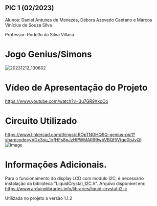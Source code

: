 
## PIC 1 (02/2023)
Alunos: Daniel Antunes de Menezes, Débora Azevedo Caetano e Marcos
Vinícius de Souza Silva


Professor: Rodolfo da Silva Villaca


# Jogo Genius/Simons
![20231212_130602](https://github.com/mvssilva/PIC1-2023-2/assets/139233609/37e43d90-674a-45cc-bf50-6546753a8a7d)


# Vídeo de Apresentação do Projeto
https://www.youtube.com/watch?v=3u7GR9XxcOo


# Circuito Utilizado
https://www.tinkercad.com/things/cROpTNOHQ9Q-genius-pic1?sharecode=yVGx3ou_1irfHFs8pJzHPWMAR99wbVBQf5Vtqe0bJvQ]
![image](https://github.com/mvssilva/PIC1-2023-2/assets/139233609/8c5cb7ce-3509-4af7-a78e-9a653a6d4c09)


# Informações Adicionais.
Para o funcionamento do display LCD com modulo I2C, 
é necessário instalação da biblioteca "LiquidCrystal_I2C.h".
Arquivo disponivel em: https://www.arduinolibraries.info/libraries/liquid-crystal-i2-c

Utilizada no projeto a versão 1.1.2
